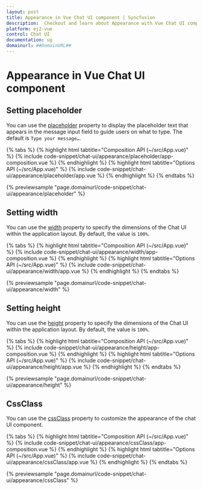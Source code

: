 ```yaml
---
layout: post
title: Appearance in Vue Chat UI component | Syncfusion
description:  Checkout and learn about Appearance with Vue Chat UI component of Syncfusion Essential JS 2 and more details.
platform: ej2-vue
control: Chat UI
documentation: ug
domainurl: ##DomainURL##
---
```


# Appearance in Vue Chat UI component

## Setting placeholder

You can use the [placeholder](../api/chat-ui/chatUIModel/#placeholder) property to display the placeholder text that appears in the message input field to guide users on what to type. The default is `Type your message…`.

{% tabs %}
{% highlight html tabtitle="Composition API (~/src/App.vue)" %}
{% include code-snippet/chat-ui/appearance/placeholder/app-composition.vue %}
{% endhighlight %}
{% highlight html tabtitle="Options API (~/src/App.vue)" %}
{% include code-snippet/chat-ui/appearance/placeholder/app.vue %}
{% endhighlight %}
{% endtabs %}
  
{% previewsample "page.domainurl/code-snippet/chat-ui/appearance/placeholder" %}

## Setting width

You can use the [width](../api/chat-ui/chatUIModel/#width) property to specify the dimensions of the Chat UI within the application layout. By default, the value is `100%`.

{% tabs %}
{% highlight html tabtitle="Composition API (~/src/App.vue)" %}
{% include code-snippet/chat-ui/appearance/width/app-composition.vue %}
{% endhighlight %}
{% highlight html tabtitle="Options API (~/src/App.vue)" %}
{% include code-snippet/chat-ui/appearance/width/app.vue %}
{% endhighlight %}
{% endtabs %}
  
{% previewsample "page.domainurl/code-snippet/chat-ui/appearance/width" %}

## Setting height

You can use the [height](../api/chat-ui/chatUIModel/#height) property to specify the dimensions of the Chat UI within the application layout. By default, the value is `100%`.

{% tabs %}
{% highlight html tabtitle="Composition API (~/src/App.vue)" %}
{% include code-snippet/chat-ui/appearance/height/app-composition.vue %}
{% endhighlight %}
{% highlight html tabtitle="Options API (~/src/App.vue)" %}
{% include code-snippet/chat-ui/appearance/height/app.vue %}
{% endhighlight %}
{% endtabs %}
  
{% previewsample "page.domainurl/code-snippet/chat-ui/appearance/height" %}

## CssClass

You can use the [cssClass](../api/chat-ui/chatUIModel/#cssclass) property to customize the appearance of the chat UI component.

{% tabs %}
{% highlight html tabtitle="Composition API (~/src/App.vue)" %}
{% include code-snippet/chat-ui/appearance/cssClass/app-composition.vue %}
{% endhighlight %}
{% highlight html tabtitle="Options API (~/src/App.vue)" %}
{% include code-snippet/chat-ui/appearance/cssClass/app.vue %}
{% endhighlight %}
{% endtabs %}
  
{% previewsample "page.domainurl/code-snippet/chat-ui/appearance/cssClass" %}
